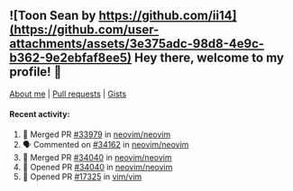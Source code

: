 ## ![Toon Sean by https://github.com/ii14](https://github.com/user-attachments/assets/3e375adc-98d8-4e9c-b362-9e2ebfaf8ee5) Hey there, welcome to my profile! 👋

[About me](https://seandewar.github.io/)
 | [Pull requests](https://github.com/search?p=1&q=author%3Aseandewar+is%3Apr)
 | [Gists](https://gist.github.com/seandewar)

#### Recent activity:

<!--START_SECTION:activity-->
1. 🎉 Merged PR [#33979](https://github.com/neovim/neovim/pull/33979) in [neovim/neovim](https://github.com/neovim/neovim)
2. 🗣 Commented on [#34162](https://github.com/neovim/neovim/issues/34162#issuecomment-2907710717) in [neovim/neovim](https://github.com/neovim/neovim)
3. 🎉 Merged PR [#34040](https://github.com/neovim/neovim/pull/34040) in [neovim/neovim](https://github.com/neovim/neovim)
4. 💪 Opened PR [#34040](https://github.com/neovim/neovim/pull/34040) in [neovim/neovim](https://github.com/neovim/neovim)
5. 💪 Opened PR [#17325](https://github.com/vim/vim/pull/17325) in [vim/vim](https://github.com/vim/vim)
<!--END_SECTION:activity-->
